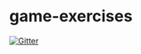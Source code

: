 # game-exercises

[![Gitter](https://badges.gitter.im/Join%20Chat.svg)](https://gitter.im/molikto/game-exercises?utm_source=badge&utm_medium=badge&utm_campaign=pr-badge&utm_content=badge)